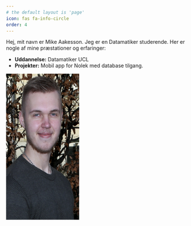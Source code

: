 ```yaml
---
# the default layout is 'page'
icon: fas fa-info-circle
order: 4
---
```


Hej, mit navn er Mike Aakesson. Jeg er en Datamatiker studerende. Her er nogle af mine præstationer og erfaringer:

- **Uddannelse:** Datamatiker UCL
- **Projekter:** Mobil app for Nolek med database tilgang.

<div style="text-align: left">
  <img src="/assets/images/avatar.PNG" alt="whoops, something went wrong loading the image." width="200" height="400"/>
</div>
